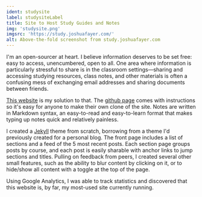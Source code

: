 ```yaml
---
ident: studysite
label: studysiteLabel
title: Site to Host Study Guides and Notes
img: 'studysite.png'
imgsrc: 'https://study.joshuafayer.com/'
alt: Above-the-fold screenshot from study.joshuafayer.com
---
```


I'm an open-sourcer at heart. I believe information deserves to be set free: easy to access, unencumbered, open to all. One area where information is particularly stressful to share is in the classroom settings&mdash;sharing and accessing studying resources, class notes, and other materials is often a confusing mess of exchanging email addresses and sharing documents between friends.

[This website](https://study.joshuafayer.com/) is my solution to that. The [github page](https://github.com/crecker2/study) comes with instructions so it's easy for anyone to make their own clone of the site. Notes are written in Markdown syntax, an easy-to-read and easy-to-learn format that makes typing up notes quick and relatively painless.

I created a [Jekyll](https://jekyllrb.com) theme from scratch, borrowing from a theme I'd previously created for a personal blog. The front page includes a list of sections and a feed of the 5 most recent posts. Each section page groups posts by course, and each post is easily sharable with anchor links to jump sections and titles. Pulling on feedback from peers, I created several other small features, such as the ability to blur content by clicking on it, or to hide/show all content with a toggle at the top of the page.

Using Google Analytics, I was able to track statistics and discovered that this website is, by far, my most-used site currently running.
